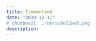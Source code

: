 ```yaml
---
title: Timberland
date: "2019-12-11"
# thumbnail: ./herschel2web.png
description:
---
```


<!-- ![birkenstock](./socksAll.jpg) -->
